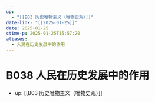 ```yaml
---
up:
  - "[[B03 历史唯物主义（唯物史观）]]"
date-link: "[[2025-01-25]]"
date: 2025-01-25
ctime-p: 2025-01-25T15:57:20
aliases:
  - 人民在历史发展中的作用
---
```


# B038 人民在历史发展中的作用

- up: [[B03 历史唯物主义（唯物史观）]]
